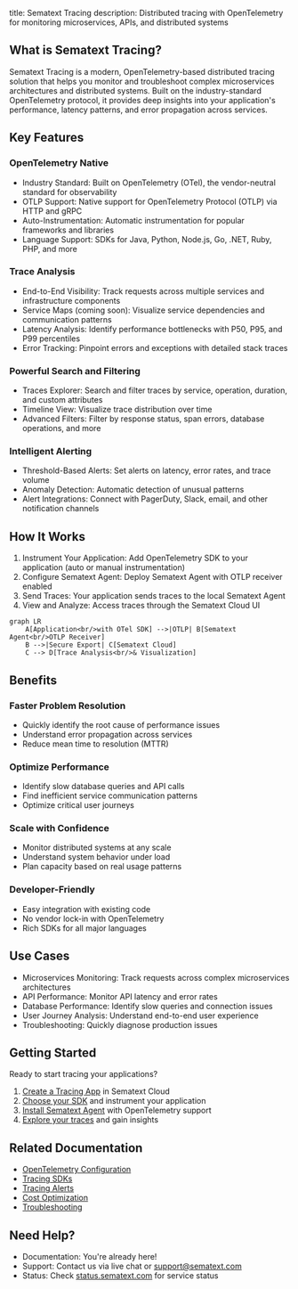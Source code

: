 title: Sematext Tracing
description: Distributed tracing with OpenTelemetry for monitoring microservices, APIs, and distributed systems

## What is Sematext Tracing?

Sematext Tracing is a modern, OpenTelemetry-based distributed tracing solution that helps you monitor and troubleshoot complex microservices architectures and distributed systems. Built on the industry-standard OpenTelemetry protocol, it provides deep insights into your application's performance, latency patterns, and error propagation across services.

## Key Features

### OpenTelemetry Native
- Industry Standard: Built on OpenTelemetry (OTel), the vendor-neutral standard for observability
- OTLP Support: Native support for OpenTelemetry Protocol (OTLP) via HTTP and gRPC
- Auto-Instrumentation: Automatic instrumentation for popular frameworks and libraries
- Language Support: SDKs for Java, Python, Node.js, Go, .NET, Ruby, PHP, and more

### Trace Analysis
- End-to-End Visibility: Track requests across multiple services and infrastructure components
- Service Maps (coming soon): Visualize service dependencies and communication patterns
- Latency Analysis: Identify performance bottlenecks with P50, P95, and P99 percentiles
- Error Tracking: Pinpoint errors and exceptions with detailed stack traces

### Powerful Search and Filtering
- Traces Explorer: Search and filter traces by service, operation, duration, and custom attributes
- Timeline View: Visualize trace distribution over time
- Advanced Filters: Filter by response status, span errors, database operations, and more

### Intelligent Alerting
- Threshold-Based Alerts: Set alerts on latency, error rates, and trace volume
- Anomaly Detection: Automatic detection of unusual patterns
- Alert Integrations: Connect with PagerDuty, Slack, email, and other notification channels

## How It Works

1. Instrument Your Application: Add OpenTelemetry SDK to your application (auto or manual instrumentation)
2. Configure Sematext Agent: Deploy Sematext Agent with OTLP receiver enabled
3. Send Traces: Your application sends traces to the local Sematext Agent
4. View and Analyze: Access traces through the Sematext Cloud UI

```mermaid
graph LR
    A[Application<br/>with OTel SDK] -->|OTLP| B[Sematext Agent<br/>OTLP Receiver]
    B -->|Secure Export| C[Sematext Cloud]
    C --> D[Trace Analysis<br/>& Visualization]
```

## Benefits

### Faster Problem Resolution
- Quickly identify the root cause of performance issues
- Understand error propagation across services
- Reduce mean time to resolution (MTTR)

### Optimize Performance
- Identify slow database queries and API calls
- Find inefficient service communication patterns
- Optimize critical user journeys

### Scale with Confidence
- Monitor distributed systems at any scale
- Understand system behavior under load
- Plan capacity based on real usage patterns

### Developer-Friendly
- Easy integration with existing code
- No vendor lock-in with OpenTelemetry
- Rich SDKs for all major languages

## Use Cases

- Microservices Monitoring: Track requests across complex microservices architectures
- API Performance: Monitor API latency and error rates
- Database Performance: Identify slow queries and connection issues
- User Journey Analysis: Understand end-to-end user experience
- Troubleshooting: Quickly diagnose production issues

## Getting Started

Ready to start tracing your applications?

1. [Create a Tracing App](/docs/tracing/create-tracing-app/) in Sematext Cloud
2. [Choose your SDK](/docs/tracing/sdks/) and instrument your application
3. [Install Sematext Agent](/docs/agents/sematext-agent/opentelemetry/) with OpenTelemetry support
4. [Explore your traces](/docs/tracing/reports/explorer/) and gain insights

## Related Documentation

- [OpenTelemetry Configuration](/docs/agents/sematext-agent/opentelemetry/)
- [Tracing SDKs](/docs/tracing/sdks/)
- [Tracing Alerts](/docs/tracing/alerts/creating-alerts/)
- [Cost Optimization](/docs/tracing/cost-optimization/)
- [Troubleshooting](/docs/tracing/troubleshooting/)

## Need Help?

- Documentation: You're already here!
- Support: Contact us via live chat or [support@sematext.com](mailto:support@sematext.com)
- Status: Check [status.sematext.com](https://status.sematext.com) for service status